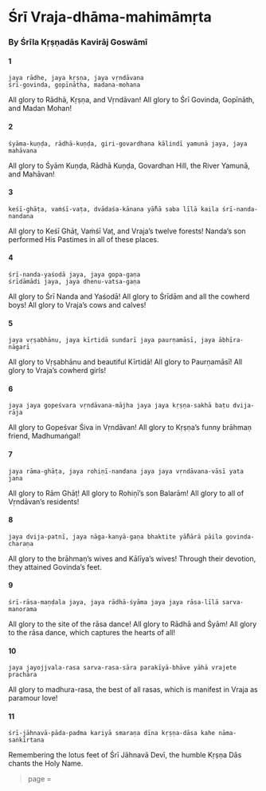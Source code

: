 # Śrī Vraja-dhāma-mahimāmṛta

### By Śrīla Kṛṣṇadās Kavirāj Goswāmī

#### 1

    jaya rādhe, jaya kṛṣṇa, jaya vṛndāvana
    śrī-govinda, gopīnātha, madana-mohana

All glory to Rādhā, Kṛṣṇa, and Vṛndāvan! All glory to Śrī
Govinda, Gopīnāth, and Madan Mohan!

#### 2

    śyāma-kuṇḍa, rādhā-kuṇḍa, giri-govardhana kālindī yamunā jaya, jaya mahāvana

All glory to Śyām Kuṇḍa, Rādhā Kuṇḍa, Govardhan Hill, the River Yamunā, and Mahāvan!

#### 3

    keśī-ghāṭa, vaṁśī-vaṭa, dvādaśa-kānana yā̐hā saba līlā kaila śrī-nanda-nandana

All glory to Keśī Ghāṭ, Vaṁśī Vaṭ, and Vraja’s twelve forests! Nanda’s son performed His Pastimes in all of these places.

#### 4

    śrī-nanda-yaśodā jaya, jaya gopa-gaṇa
    śrīdāmādi jaya, jaya dhenu-vatsa-gaṇa

All glory to Śrī Nanda and Yaśodā! All glory to Śrīdām and all the cowherd boys! All glory to Vraja’s cows and calves!

#### 5

    jaya vṛṣabhānu, jaya kīrtidā sundarī jaya paurṇamāsī, jaya ābhīra-nāgarī

All glory to Vṛṣabhānu and beautiful Kīrtidā! All glory to Paurṇamāsī! All glory to Vraja’s cowherd girls!

#### 6

    jaya jaya gopeśvara vṛndāvana-mājha jaya jaya kṛṣṇa-sakhā baṭu dvija-rāja

All glory to Gopeśvar Śiva in Vṛndāvan! All glory to Kṛṣṇa’s funny brāhmaṇ friend, Madhumaṅgal!

#### 7

    jaya rāma-ghāṭa, jaya rohiṇī-nandana jaya jaya vṛndāvana-vāsī yata jana

All glory to Rām Ghāṭ! All glory to Rohiṇī’s son Balarām! All glory to all of Vṛndāvan’s residents!

#### 8

    jaya dvija-patnī, jaya nāga-kanyā-gaṇa bhaktite yā̐hārā pāila govinda-charaṇa

All glory to the brāhmaṇ’s wives and Kālīya’s wives! Through their devotion, they attained Govinda’s feet.

#### 9

    śrī-rāsa-maṇḍala jaya, jaya rādhā-śyāma jaya jaya rāsa-līlā sarva-manorama

All glory to the site of the rāsa dance! All glory to Rādhā and Śyām! All glory to the rāsa dance, which captures the hearts of all!

#### 10

    jaya jayojjvala-rasa sarva-rasa-sāra parakīyā-bhāve yāhā vrajete prachāra

All glory to madhura-rasa, the best of all rasas, which is manifest in Vraja as paramour love!

#### 11

    śrī-jāhnavā-pāda-padma kariyā smaraṇa dīna kṛṣṇa-dāsa kahe nāma-saṅkīrtana

Remembering the lotus feet of Śrī Jāhnavā Devī, the humble Kṛṣṇa Dās chants the Holy Name.


> page = 
